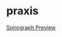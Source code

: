 # praxis

[Spirograph Preview](![lv_0_20221113200738_1](https://user-images.githubusercontent.com/110972267/201521430-29998025-9a07-40ec-a69e-c9d209cb4cfc.gif))
